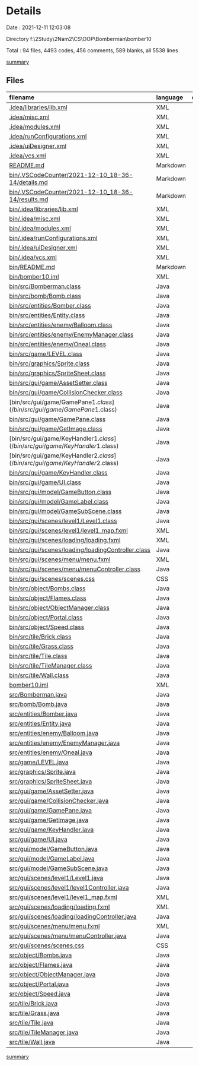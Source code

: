 # Details

Date : 2021-12-11 12:03:08

Directory f:\2Study\2Nam2\CS\OOP\Bomberman\bomber10

Total : 94 files,  4493 codes, 456 comments, 589 blanks, all 5538 lines

[summary](results.md)

## Files
| filename | language | code | comment | blank | total |
| :--- | :--- | ---: | ---: | ---: | ---: |
| [.idea/libraries/lib.xml](/.idea/libraries/lib.xml) | XML | 10 | 0 | 0 | 10 |
| [.idea/misc.xml](/.idea/misc.xml) | XML | 6 | 0 | 0 | 6 |
| [.idea/modules.xml](/.idea/modules.xml) | XML | 8 | 0 | 0 | 8 |
| [.idea/runConfigurations.xml](/.idea/runConfigurations.xml) | XML | 10 | 0 | 0 | 10 |
| [.idea/uiDesigner.xml](/.idea/uiDesigner.xml) | XML | 124 | 0 | 0 | 124 |
| [.idea/vcs.xml](/.idea/vcs.xml) | XML | 6 | 0 | 0 | 6 |
| [README.md](/README.md) | Markdown | 10 | 0 | 9 | 19 |
| [bin/.VSCodeCounter/2021-12-10_18-36-14/details.md](/bin/.VSCodeCounter/2021-12-10_18-36-14/details.md) | Markdown | 101 | 0 | 6 | 107 |
| [bin/.VSCodeCounter/2021-12-10_18-36-14/results.md](/bin/.VSCodeCounter/2021-12-10_18-36-14/results.md) | Markdown | 52 | 0 | 7 | 59 |
| [bin/.idea/libraries/lib.xml](/bin/.idea/libraries/lib.xml) | XML | 10 | 0 | 0 | 10 |
| [bin/.idea/misc.xml](/bin/.idea/misc.xml) | XML | 6 | 0 | 0 | 6 |
| [bin/.idea/modules.xml](/bin/.idea/modules.xml) | XML | 8 | 0 | 0 | 8 |
| [bin/.idea/runConfigurations.xml](/bin/.idea/runConfigurations.xml) | XML | 10 | 0 | 0 | 10 |
| [bin/.idea/uiDesigner.xml](/bin/.idea/uiDesigner.xml) | XML | 124 | 0 | 0 | 124 |
| [bin/.idea/vcs.xml](/bin/.idea/vcs.xml) | XML | 6 | 0 | 0 | 6 |
| [bin/README.md](/bin/README.md) | Markdown | 10 | 0 | 9 | 19 |
| [bin/bomber10.iml](/bin/bomber10.iml) | XML | 12 | 0 | 0 | 12 |
| [bin/src/Bomberman.class](/bin/src/Bomberman.class) | Java | 20 | 0 | 0 | 20 |
| [bin/src/bomb/Bomb.class](/bin/src/bomb/Bomb.class) | Java | 72 | 65 | 0 | 137 |
| [bin/src/entities/Bomber.class](/bin/src/entities/Bomber.class) | Java | 61 | 0 | 3 | 64 |
| [bin/src/entities/Entity.class](/bin/src/entities/Entity.class) | Java | 48 | 0 | 0 | 48 |
| [bin/src/entities/enemy/Balloom.class](/bin/src/entities/enemy/Balloom.class) | Java | 19 | 0 | 0 | 19 |
| [bin/src/entities/enemy/EnemyManager.class](/bin/src/entities/enemy/EnemyManager.class) | Java | 24 | 0 | 0 | 24 |
| [bin/src/entities/enemy/Oneal.class](/bin/src/entities/enemy/Oneal.class) | Java | 16 | 0 | 0 | 16 |
| [bin/src/game/LEVEL.class](/bin/src/game/LEVEL.class) | Java | 14 | 3 | 0 | 17 |
| [bin/src/graphics/Sprite.class](/bin/src/graphics/Sprite.class) | Java | 88 | 0 | 0 | 88 |
| [bin/src/graphics/SpriteSheet.class](/bin/src/graphics/SpriteSheet.class) | Java | 15 | 2 | 1 | 18 |
| [bin/src/gui/game/AssetSetter.class](/bin/src/gui/game/AssetSetter.class) | Java | 34 | 0 | 0 | 34 |
| [bin/src/gui/game/CollisionChecker.class](/bin/src/gui/game/CollisionChecker.class) | Java | 136 | 0 | 0 | 136 |
| [bin/src/gui/game/GamePane$1.class](/bin/src/gui/game/GamePane$1.class) | Java | 18 | 0 | 0 | 18 |
| [bin/src/gui/game/GamePane.class](/bin/src/gui/game/GamePane.class) | Java | 145 | 0 | 1 | 146 |
| [bin/src/gui/game/GetImage.class](/bin/src/gui/game/GetImage.class) | Java | 35 | 1 | 0 | 36 |
| [bin/src/gui/game/KeyHandler$1.class](/bin/src/gui/game/KeyHandler$1.class) | Java | 21 | 0 | 0 | 21 |
| [bin/src/gui/game/KeyHandler$2.class](/bin/src/gui/game/KeyHandler$2.class) | Java | 19 | 0 | 0 | 19 |
| [bin/src/gui/game/KeyHandler.class](/bin/src/gui/game/KeyHandler.class) | Java | 14 | 0 | 0 | 14 |
| [bin/src/gui/game/UI.class](/bin/src/gui/game/UI.class) | Java | 50 | 0 | 1 | 51 |
| [bin/src/gui/model/GameButton.class](/bin/src/gui/model/GameButton.class) | Java | 20 | 0 | 0 | 20 |
| [bin/src/gui/model/GameLabel.class](/bin/src/gui/model/GameLabel.class) | Java | 14 | 0 | 0 | 14 |
| [bin/src/gui/model/GameSubScene.class](/bin/src/gui/model/GameSubScene.class) | Java | 33 | 0 | 0 | 33 |
| [bin/src/gui/scenes/level1/Level1.class](/bin/src/gui/scenes/level1/Level1.class) | Java | 5 | 0 | 0 | 5 |
| [bin/src/gui/scenes/level1/level1_map.fxml](/bin/src/gui/scenes/level1/level1_map.fxml) | XML | 84 | 0 | 3 | 87 |
| [bin/src/gui/scenes/loading/loading.fxml](/bin/src/gui/scenes/loading/loading.fxml) | XML | 20 | 0 | 3 | 23 |
| [bin/src/gui/scenes/loading/loadingController.class](/bin/src/gui/scenes/loading/loadingController.class) | Java | 23 | 0 | 0 | 23 |
| [bin/src/gui/scenes/menu/menu.fxml](/bin/src/gui/scenes/menu/menu.fxml) | XML | 96 | 0 | 3 | 99 |
| [bin/src/gui/scenes/menu/menuController.class](/bin/src/gui/scenes/menu/menuController.class) | Java | 44 | 0 | 0 | 44 |
| [bin/src/gui/scenes/scenes.css](/bin/src/gui/scenes/scenes.css) | CSS | 53 | 2 | 14 | 69 |
| [bin/src/object/Bombs.class](/bin/src/object/Bombs.class) | Java | 10 | 0 | 0 | 10 |
| [bin/src/object/Flames.class](/bin/src/object/Flames.class) | Java | 8 | 0 | 0 | 8 |
| [bin/src/object/ObjectManager.class](/bin/src/object/ObjectManager.class) | Java | 16 | 3 | 0 | 19 |
| [bin/src/object/Portal.class](/bin/src/object/Portal.class) | Java | 7 | 0 | 0 | 7 |
| [bin/src/object/Speed.class](/bin/src/object/Speed.class) | Java | 10 | 0 | 0 | 10 |
| [bin/src/tile/Brick.class](/bin/src/tile/Brick.class) | Java | 25 | 0 | 0 | 25 |
| [bin/src/tile/Grass.class](/bin/src/tile/Grass.class) | Java | 12 | 0 | 0 | 12 |
| [bin/src/tile/Tile.class](/bin/src/tile/Tile.class) | Java | 19 | 0 | 0 | 19 |
| [bin/src/tile/TileManager.class](/bin/src/tile/TileManager.class) | Java | 34 | 0 | 1 | 35 |
| [bin/src/tile/Wall.class](/bin/src/tile/Wall.class) | Java | 17 | 0 | 0 | 17 |
| [bomber10.iml](/bomber10.iml) | XML | 12 | 0 | 0 | 12 |
| [src/Bomberman.java](/src/Bomberman.java) | Java | 25 | 5 | 9 | 39 |
| [src/bomb/Bomb.java](/src/bomb/Bomb.java) | Java | 269 | 22 | 32 | 323 |
| [src/entities/Bomber.java](/src/entities/Bomber.java) | Java | 246 | 38 | 31 | 315 |
| [src/entities/Entity.java](/src/entities/Entity.java) | Java | 101 | 9 | 19 | 129 |
| [src/entities/enemy/Balloom.java](/src/entities/enemy/Balloom.java) | Java | 53 | 0 | 13 | 66 |
| [src/entities/enemy/EnemyManager.java](/src/entities/enemy/EnemyManager.java) | Java | 56 | 1 | 11 | 68 |
| [src/entities/enemy/Oneal.java](/src/entities/enemy/Oneal.java) | Java | 63 | 0 | 14 | 77 |
| [src/game/LEVEL.java](/src/game/LEVEL.java) | Java | 32 | 0 | 11 | 43 |
| [src/graphics/Sprite.java](/src/graphics/Sprite.java) | Java | 189 | 46 | 55 | 290 |
| [src/graphics/SpriteSheet.java](/src/graphics/SpriteSheet.java) | Java | 30 | 6 | 7 | 43 |
| [src/gui/game/AssetSetter.java](/src/gui/game/AssetSetter.java) | Java | 41 | 27 | 9 | 77 |
| [src/gui/game/CollisionChecker.java](/src/gui/game/CollisionChecker.java) | Java | 278 | 20 | 55 | 353 |
| [src/gui/game/GamePane.java](/src/gui/game/GamePane.java) | Java | 220 | 53 | 52 | 325 |
| [src/gui/game/GetImage.java](/src/gui/game/GetImage.java) | Java | 100 | 16 | 17 | 133 |
| [src/gui/game/KeyHandler.java](/src/gui/game/KeyHandler.java) | Java | 52 | 0 | 7 | 59 |
| [src/gui/game/UI.java](/src/gui/game/UI.java) | Java | 81 | 7 | 20 | 108 |
| [src/gui/model/GameButton.java](/src/gui/model/GameButton.java) | Java | 19 | 2 | 5 | 26 |
| [src/gui/model/GameLabel.java](/src/gui/model/GameLabel.java) | Java | 12 | 0 | 4 | 16 |
| [src/gui/model/GameSubScene.java](/src/gui/model/GameSubScene.java) | Java | 39 | 2 | 11 | 52 |
| [src/gui/scenes/level1/Level1.java](/src/gui/scenes/level1/Level1.java) | Java | 3 | 0 | 3 | 6 |
| [src/gui/scenes/level1/level1Controller.java](/src/gui/scenes/level1/level1Controller.java) | Java | 0 | 77 | 18 | 95 |
| [src/gui/scenes/level1/level1_map.fxml](/src/gui/scenes/level1/level1_map.fxml) | XML | 84 | 0 | 3 | 87 |
| [src/gui/scenes/loading/loading.fxml](/src/gui/scenes/loading/loading.fxml) | XML | 20 | 0 | 3 | 23 |
| [src/gui/scenes/loading/loadingController.java](/src/gui/scenes/loading/loadingController.java) | Java | 38 | 2 | 9 | 49 |
| [src/gui/scenes/menu/menu.fxml](/src/gui/scenes/menu/menu.fxml) | XML | 96 | 0 | 3 | 99 |
| [src/gui/scenes/menu/menuController.java](/src/gui/scenes/menu/menuController.java) | Java | 72 | 9 | 19 | 100 |
| [src/gui/scenes/scenes.css](/src/gui/scenes/scenes.css) | CSS | 53 | 2 | 14 | 69 |
| [src/object/Bombs.java](/src/object/Bombs.java) | Java | 14 | 0 | 4 | 18 |
| [src/object/Flames.java](/src/object/Flames.java) | Java | 14 | 0 | 3 | 17 |
| [src/object/ObjectManager.java](/src/object/ObjectManager.java) | Java | 59 | 7 | 10 | 76 |
| [src/object/Portal.java](/src/object/Portal.java) | Java | 15 | 0 | 4 | 19 |
| [src/object/Speed.java](/src/object/Speed.java) | Java | 14 | 0 | 4 | 18 |
| [src/tile/Brick.java](/src/tile/Brick.java) | Java | 52 | 14 | 10 | 76 |
| [src/tile/Grass.java](/src/tile/Grass.java) | Java | 9 | 3 | 7 | 19 |
| [src/tile/Tile.java](/src/tile/Tile.java) | Java | 27 | 2 | 12 | 41 |
| [src/tile/TileManager.java](/src/tile/TileManager.java) | Java | 82 | 7 | 13 | 102 |
| [src/tile/Wall.java](/src/tile/Wall.java) | Java | 11 | 3 | 7 | 21 |

[summary](results.md)